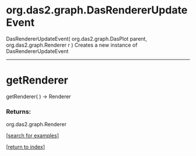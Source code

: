 # org.das2.graph.DasRendererUpdateEvent
DasRendererUpdateEvent( org.das2.graph.DasPlot parent, org.das2.graph.Renderer r )
Creates a new instance of DasRendererUpdateEvent

***
<a name="getRenderer"></a>
# getRenderer
getRenderer(  ) &rarr; Renderer



### Returns:
org.das2.graph.Renderer


<a href="https://github.com/autoplot/dev/search?q=getRenderer&unscoped_q=getRenderer">[search for examples]</a>

<a href="https://github.com/autoplot/documentation/blob/master/javadoc/index-all.md">[return to index]</a>

